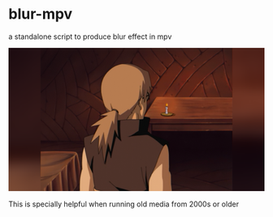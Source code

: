 # blur-mpv
a standalone script to produce blur effect in mpv



![JySzE  Naruto Shippuden - 048  v2 _00h15m29s387ms](/screenshot/screenshot.png)


This is specially helpful when running old media from 2000s or older
